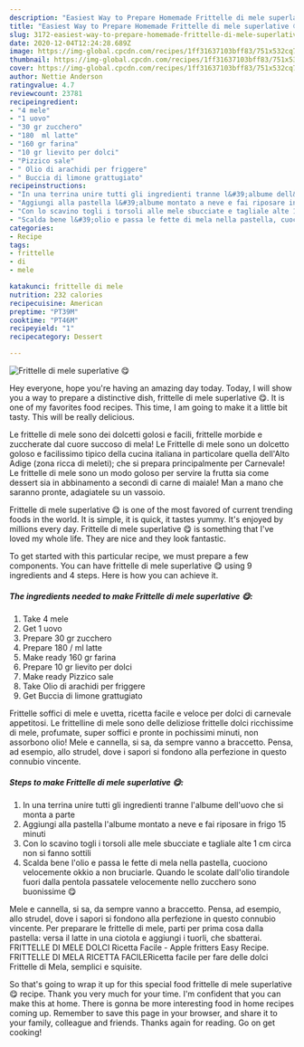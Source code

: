 ```yaml
---
description: "Easiest Way to Prepare Homemade Frittelle di mele superlative 😋"
title: "Easiest Way to Prepare Homemade Frittelle di mele superlative 😋"
slug: 3172-easiest-way-to-prepare-homemade-frittelle-di-mele-superlative
date: 2020-12-04T12:24:28.689Z
image: https://img-global.cpcdn.com/recipes/1ff31637103bff83/751x532cq70/frittelle-di-mele-superlative-😋-recipe-main-photo.jpg
thumbnail: https://img-global.cpcdn.com/recipes/1ff31637103bff83/751x532cq70/frittelle-di-mele-superlative-😋-recipe-main-photo.jpg
cover: https://img-global.cpcdn.com/recipes/1ff31637103bff83/751x532cq70/frittelle-di-mele-superlative-😋-recipe-main-photo.jpg
author: Nettie Anderson
ratingvalue: 4.7
reviewcount: 23781
recipeingredient:
- "4 mele"
- "1 uovo"
- "30 gr zucchero"
- "180  ml latte"
- "160 gr farina"
- "10 gr lievito per dolci"
- "Pizzico sale"
- " Olio di arachidi per friggere"
- " Buccia di limone grattugiato"
recipeinstructions:
- "In una terrina unire tutti gli ingredienti tranne l&#39;albume dell&#39;uovo che si monta a parte"
- "Aggiungi alla pastella l&#39;albume montato a neve e fai riposare in frigo 15 minuti"
- "Con lo scavino togli i torsoli alle mele sbucciate e tagliale alte 1 cm circa non si fanno sottili"
- "Scalda bene l&#39;olio e passa le fette di mela nella pastella, cuociono velocemente okkio a non bruciarle. Quando le scolate dall&#39;olio tirandole fuori dalla pentola passatele velocemente nello zucchero sono buonissime 😋"
categories:
- Recipe
tags:
- frittelle
- di
- mele

katakunci: frittelle di mele 
nutrition: 232 calories
recipecuisine: American
preptime: "PT39M"
cooktime: "PT46M"
recipeyield: "1"
recipecategory: Dessert

---
```



![Frittelle di mele superlative 😋](https://img-global.cpcdn.com/recipes/1ff31637103bff83/751x532cq70/frittelle-di-mele-superlative-😋-recipe-main-photo.jpg)

Hey everyone, hope you're having an amazing day today. Today, I will show you a way to prepare a distinctive dish, frittelle di mele superlative 😋. It is one of my favorites food recipes. This time, I am going to make it a little bit tasty. This will be really delicious.

Le frittelle di mele sono dei dolcetti golosi e facili, frittelle morbide e zuccherate dal cuore succoso di mela! Le Frittelle di mele sono un dolcetto goloso e facilissimo tipico della cucina italiana in particolare quella dell&#39;Alto Adige (zona ricca di meleti); che si prepara principalmente per Carnevale! Le frittelle di mele sono un modo goloso per servire la frutta sia come dessert sia in abbinamento a secondi di carne di maiale! Man a mano che saranno pronte, adagiatele su un vassoio.

Frittelle di mele superlative 😋 is one of the most favored of current trending foods in the world. It is simple, it is quick, it tastes yummy. It's enjoyed by millions every day. Frittelle di mele superlative 😋 is something that I've loved my whole life. They are nice and they look fantastic.


To get started with this particular recipe, we must prepare a few components. You can have frittelle di mele superlative 😋 using 9 ingredients and 4 steps. Here is how you can achieve it.

<!--inarticleads1-->

##### The ingredients needed to make Frittelle di mele superlative 😋:

1. Take 4 mele
1. Get 1 uovo
1. Prepare 30 gr zucchero
1. Prepare 180 / ml latte
1. Make ready 160 gr farina
1. Prepare 10 gr lievito per dolci
1. Make ready Pizzico sale
1. Take  Olio di arachidi per friggere
1. Get  Buccia di limone grattugiato


Frittelle soffici di mele e uvetta, ricetta facile e veloce per dolci di carnevale appetitosi. Le frittelline di mele sono delle deliziose frittelle dolci ricchissime di mele, profumate, super soffici e pronte in pochissimi minuti, non assorbono olio! Mele e cannella, si sa, da sempre vanno a braccetto. Pensa, ad esempio, allo strudel, dove i sapori si fondono alla perfezione in questo connubio vincente. 

<!--inarticleads2-->

##### Steps to make Frittelle di mele superlative 😋:

1. In una terrina unire tutti gli ingredienti tranne l&#39;albume dell&#39;uovo che si monta a parte
1. Aggiungi alla pastella l&#39;albume montato a neve e fai riposare in frigo 15 minuti
1. Con lo scavino togli i torsoli alle mele sbucciate e tagliale alte 1 cm circa non si fanno sottili
1. Scalda bene l&#39;olio e passa le fette di mela nella pastella, cuociono velocemente okkio a non bruciarle. Quando le scolate dall&#39;olio tirandole fuori dalla pentola passatele velocemente nello zucchero sono buonissime 😋


Mele e cannella, si sa, da sempre vanno a braccetto. Pensa, ad esempio, allo strudel, dove i sapori si fondono alla perfezione in questo connubio vincente. Per preparare le frittelle di mele, parti per prima cosa dalla pastella: versa il latte in una ciotola e aggiungi i tuorli, che sbatterai. FRITTELLE DI MELE DOLCI Ricetta Facile - Apple fritters Easy Recipe. FRITTELLE DI MELA RICETTA FACILERicetta facile per fare delle dolci Frittelle di Mela, semplici e squisite. 

So that's going to wrap it up for this special food frittelle di mele superlative 😋 recipe. Thank you very much for your time. I'm confident that you can make this at home. There is gonna be more interesting food in home recipes coming up. Remember to save this page in your browser, and share it to your family, colleague and friends. Thanks again for reading. Go on get cooking!
